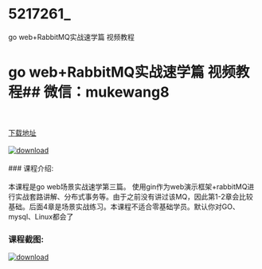 # 5217261_
go web+RabbitMQ实战速学篇 视频教程
# go web+RabbitMQ实战速学篇 视频教程## 微信：mukewang8
<br/></br>[下载地址](http://www.36tz.cn/article/5217261 "下载地址")
<br/></br>[![download](http://36tz.cn/muke_img/2020_12_1-130-300x181.png "下载地址")](http://www.36tz.cn/article/5217261 "下载地址")
<br/></br>### 课程介绍:<br/></br>本课程是go web场景实战速学第三篇。
使用gin作为web演示框架+rabbitMQ进行实战套路讲解、分布式事务等。由于之前没有讲过该MQ，因此第1-2章会比较基础。后面4章是场景实战练习。本课程不适合零基础学员。默认你对GO、mysql、Linux都会了

### 课程截图:
[![download](http://36tz.cn/muke_img/2020_12_2-122.png "下载地址")](http://www.36tz.cn/article/5217261 "下载地址")
